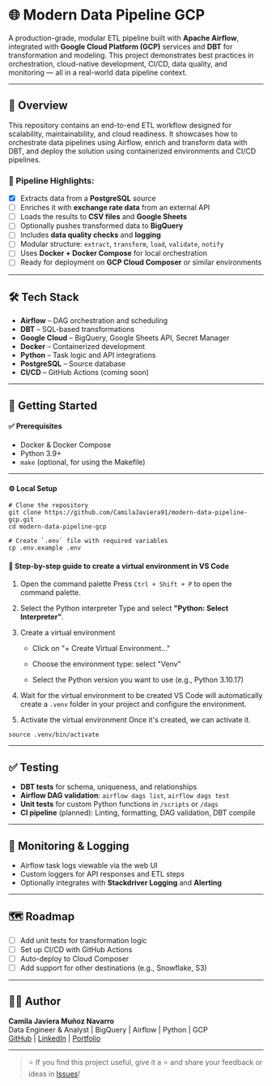 # 🌐 Modern Data Pipeline GCP

A production-grade, modular ETL pipeline built with **Apache Airflow**, integrated with **Google Cloud Platform (GCP)** services and **DBT** for transformation and modeling. This project demonstrates best practices in orchestration, cloud-native development, CI/CD, data quality, and monitoring — all in a real-world data pipeline context.

---

## 🚀 Overview

This repository contains an end-to-end ETL workflow designed for scalability, maintainability, and cloud readiness. It showcases how to orchestrate data pipelines using Airflow, enrich and transform data with DBT, and deploy the solution using containerized environments and CI/CD pipelines.

### 🔄 Pipeline Highlights:
- [X] Extracts data from a **PostgreSQL** source
- [ ] Enriches it with **exchange rate data** from an external API
- [ ] Loads the results to **CSV files** and **Google Sheets**
- [ ] Optionally pushes transformed data to **BigQuery**
- [ ] Includes **data quality checks** and **logging**
- [ ] Modular structure: `extract`, `transform`, `load`, `validate`, `notify`
- [ ] Uses **Docker + Docker Compose** for local orchestration
- [ ] Ready for deployment on **GCP Cloud Composer** or similar environments

---

## 🛠️ Tech Stack

- **Airflow** – DAG orchestration and scheduling
- **DBT** – SQL-based transformations
- **Google Cloud** – BigQuery, Google Sheets API, Secret Manager
- **Docker** – Containerized development
- **Python** – Task logic and API integrations
- **PostgreSQL** – Source database
- **CI/CD** – GitHub Actions (coming soon)

---

## 🚀 Getting Started

#### ✅ Prerequisites

- Docker & Docker Compose
- Python 3.9+
- `make` (optional, for using the Makefile)

---

#### ⚙️ Local Setup

```
# Clone the repository
git clone https://github.com/CamilaJaviera91/modern-data-pipeline-gcp.git
cd modern-data-pipeline-gcp

# Create `.env` file with required variables
cp .env.example .env
```

#### 🧭 Step-by-step guide to create a virtual environment in VS Code

1. Open the command palette
Press `Ctrl + Shift + P` to open the command palette.

2. Select the Python interpreter
Type and select **"Python: Select Interpreter"**.

3. Create a virtual environment

    - Click on "+ Create Virtual Environment..."

    - Choose the environment type: select "Venv"

    - Select the Python version you want to use (e.g., Python 3.10.17)

4. Wait for the virtual environment to be created
VS Code will automatically create a `.venv` folder in your project and configure the environment.

5. Activate the virtual environment
Once it's created, we can activate it.

```
source .venv/bin/activate
```

---

## ✅ Testing

- **DBT tests** for schema, uniqueness, and relationships
- **Airflow DAG validation**: `airflow dags list`, `airflow dags test`
- **Unit tests** for custom Python functions in `/scripts` or `/dags`
- **CI pipeline** (planned): Linting, formatting, DAG validation, DBT compile

---

## 📡 Monitoring & Logging

- Airflow task logs viewable via the web UI
- Custom loggers for API responses and ETL steps
- Optionally integrates with **Stackdriver Logging** and **Alerting**

---

## 🗺️ Roadmap

- [ ] Add unit tests for transformation logic
- [ ] Set up CI/CD with GitHub Actions
- [ ] Auto-deploy to Cloud Composer
- [ ] Add support for other destinations (e.g., Snowflake, S3)

---

## 👩‍💻 Author

**Camila Javiera Muñoz Navarro**  
Data Engineer & Analyst | BigQuery | Airflow | Python | GCP  
[GitHub](https://github.com/CamilaJaviera91) | [LinkedIn](https://www.linkedin.com/in/camilajavieramn/) | [Portfolio](https://camilajaviera91.github.io/camila-portfolio/)

---

> ⭐ If you find this project useful, give it a ⭐️ and share your feedback or ideas in [Issues](https://github.com/CamilaJaviera91/modern-data-pipeline-gcp/issues)!